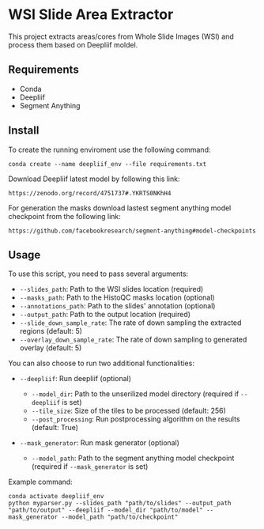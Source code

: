 # WSI Slide Area Extractor

This project extracts areas/cores from Whole Slide Images (WSI) and process them based on Deepliif moldel.

## Requirements

- Conda
- Deepliif
- Segment Anything

## Install

To create the running enviroment use the following command:

```shell
conda create --name deepliif_env --file requirements.txt
```

Download Deepliif latest model by following this link:
```
https://zenodo.org/record/4751737#.YKRTS0NKhH4
```

For generation the masks download lastest segment anything model checkpoint from the following link:

```
https://github.com/facebookresearch/segment-anything#model-checkpoints
```

## Usage

To use this script, you need to pass several arguments:

- `--slides_path`: Path to the WSI slides location (required)
- `--masks_path`: Path to the HistoQC masks location (optional)
- `--annotations_path`: Path to the slides' annotation (optional)
- `--output_path`: Path to the output location (required)
- `--slide_down_sample_rate`: The rate of down sampling the extracted regions (default: 5)
- `--overlay_down_sample_rate`: The rate of down sampling to generated overlay (default: 5)

You can also choose to run two additional functionalities:

- `--deepliif`: Run deepliif (optional)
  - `--model_dir`: Path to the unserilized model directory (required if `--deepliif` is set)
  - `--tile_size`: Size of the tiles to be processed (default: 256)
  - `--post_processing`: Run postprocessing algorithm on the results (default: True)

- `--mask_generator`: Run mask generator (optional)
  - `--model_path`: Path to the segment anything model checkpoint (required if `--mask_generator` is set)

Example command:

```shell
conda activate deepliif_env
python myparser.py --slides_path "path/to/slides" --output_path "path/to/output" --deepliif --model_dir "path/to/model" --mask_generator --model_path "path/to/checkpoint"
```